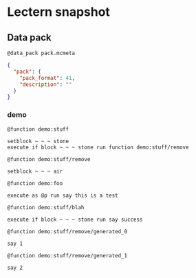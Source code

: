 # Lectern snapshot

## Data pack

`@data_pack pack.mcmeta`

```json
{
  "pack": {
    "pack_format": 41,
    "description": ""
  }
}
```

### demo

`@function demo:stuff`

```mcfunction
setblock ~ ~ ~ stone
execute if block ~ ~ ~ stone run function demo:stuff/remove
```

`@function demo:stuff/remove`

```mcfunction
setblock ~ ~ ~ air
```

`@function demo:foo`

```mcfunction
execute as @p run say this is a test
```

`@function demo:stuff/blah`

```mcfunction
execute if block ~ ~ ~ stone run say success
```

`@function demo:stuff/remove/generated_0`

```mcfunction
say 1
```

`@function demo:stuff/remove/generated_1`

```mcfunction
say 2
```
